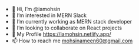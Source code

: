 - 👋 Hi, I’m @iamohsin
- 👀 I’m interested in MERN Slack
- 🌱 I’m currently working as MERN stack developer
- 💞️ I’m looking to collaborate on React projects
- 👀 My Profile https://iamohsin.netlify.app/
- 📫 How to reach me mohsinameen60@gmail.com

<!---
iamohsin/iamohsin is a ✨ special ✨ repository because its `README.md` (this file) appears on your GitHub profile.
You can click the Preview link to take a look at your changes.
--->
